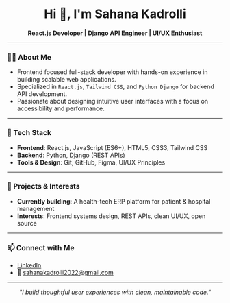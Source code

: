 <h1 align="center">Hi 👋, I'm Sahana Kadrolli</h1>
<p align="center"><strong>React.js Developer | Django API Engineer | UI/UX Enthusiast</strong></p>

---

### 👩‍💻 About Me

- Frontend focused full-stack developer with hands-on experience in building scalable web applications.
- Specialized in `React.js`, `Tailwind CSS`, and `Python Django` for backend API development.
- Passionate about designing intuitive user interfaces with a focus on accessibility and performance.

---

### 🧰 Tech Stack

- **Frontend**: React.js, JavaScript (ES6+), HTML5, CSS3, Tailwind CSS  
- **Backend**: Python, Django (REST APIs)  
- **Tools & Design**: Git, GitHub, Figma, UI/UX Principles  

---

### 📌 Projects & Interests

- **Currently building**: A health-tech ERP platform for patient & hospital management  
- **Interests**: Frontend systems design, REST APIs, clean UI/UX, open source  

---

### 📫 Connect with Me

- [LinkedIn](https://www.linkedin.com/in/sahana-kadrolli-990275272)  
- 📧 sahanakadrolli2022@gmail.com

---

<p align="center"><em>"I build thoughtful user experiences with clean, maintainable code."</em></p>
